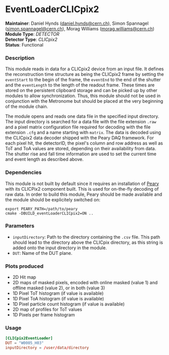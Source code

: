 # EventLoaderCLICpix2
**Maintainer**: Daniel Hynds (<daniel.hynds@cern.ch>), Simon Spannagel (<simon.spannagel@cern.ch>), Morag Williams (<morag.williams@cern.ch>)  
**Module Type**: *DETECTOR*  
**Detector Type**: *CLICpix2*  
**Status**: Functional

### Description
This module reads in data for a CLICpix2 device from an input file. It defines the reconstruction time structure as being the CLICpix2 frame by setting the `eventStart` to the begin of the frame, the `eventEnd` to the end of the shutter and the `eventLength` to the length of the readout frame. These times are stored on the persistent clipboard storage and can be picked up by other modules to allow synchronization.
Thus, this module should not be used in conjunction with the Metronome but should be placed at the very beginning of the module chain.

The module opens and reads one data file in the specified input directory.
The input directory is searched for a data file with the file extension `.raw` and a pixel matrix configuration file required for decoding with the file extension `.cfg` and a name starting with `matrix`.
The data is decoded using the CLICpix2 data decoder shipped with the Peary DAQ framework. For each pixel hit, the detectorID, the pixel's column and row address as well as ToT and ToA values are stored, depending on their availability from data. The shutter rise and fall time information are used to set the current time and event length as described above.

### Dependencies

This module is not built by default since it requires an installation of [Peary](https://gitlab.cern.ch/Caribou/peary) with its CLICPix2 component built.
This is used for on-the-fly decoding of raw data.
In order to build this module, Peary should be made available and the module should be explicitely switched on:

```
export PEARY_PATH=/path/to/peary
cmake -DBUILD_eventLoaderCLICpix2=ON ..
```

### Parameters
* `inputDirectory`: Path to the directory containing the `.csv` file. This path should lead to the directory above the CLICpix directory, as this string is added onto the input directory in the module.
* `DUT`: Name of the DUT plane.

### Plots produced
* 2D Hit map
* 2D maps of masked pixels, encoded with online masked (value 1) and offline masked (value 2), or in both (value 3)
* 1D Pixel ToT histogram (if value is available)
* 1D Pixel ToA histogram (if value is available)
* 1D Pixel particle count histogram (if value is available)
* 2D map of profiles for ToT values
* 1D Pixels per frame histogram

### Usage
```toml
[CLICpix2EventLoader]
DUT = "W0005_H03"
inputDirectory = /user/data/directory
```
